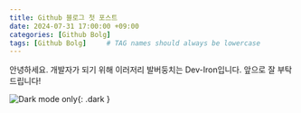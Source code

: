 ```yaml
---
title: Github 블로그 첫 포스트
date: 2024-07-31 17:00:00 +09:00
categories: [Github Bolg]
tags: [Github Bolg]     # TAG names should always be lowercase
---
```


안녕하세요. 개발자가 되기 위해 이러저리 발버둥치는 Dev-Iron입니다. 앞으로 잘 부탁드립니다!

![Dark mode only](/path/to/dark-mode.png){: .dark }